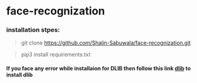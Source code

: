 # face-recognization
### installation stpes:
> git clone https://github.com/Shalin-Sabuwala/face-recognization.git

> pip3 install requirements.txt
#### If you face any error while installaion for DLIB then follow this link [dlib](https://www.pyimagesearch.com/2018/01/22/install-dlib-easy-complete-guide/) to install dlib
